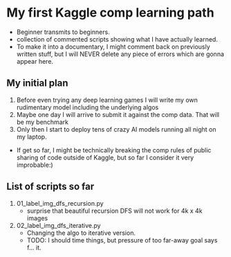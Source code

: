 # My first Kaggle comp learning path
* Beginner transmits to beginners.
* collection of commented scripts showing what I have actually learned.
* To make it into a documentary, I might comment back on previously written stuff, but I will NEVER delete any piece of errors which are gonna appear here.

## My initial plan
1. Before even trying any deep learning games I will write my own rudimentary model including the underlying algos
2. Maybe one day I will arrive to submit it against the comp data. That will be my benchmark
3. Only then I start to deploy tens of crazy AI models running all night on my laptop.
  * If get so far, I might be technically breaking the comp rules of public sharing of code outside of Kaggle, but so far I consider it very improbable:)

## List of scripts so far
1. 01_label_img_dfs_recursion.py
    * surprise that beautiful recursion DFS will not work for 4k x 4k images
2. 02_label_img_dfs_iterative.py
    * Changing the algo to iterative version.
    * TODO: I should time things, but pressure of too far-away goal says f... it.